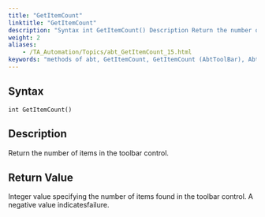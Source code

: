 ```yaml
--- 
title: "GetItemCount"
linktitle: "GetItemCount"
description: "Syntax int GetItemCount() Description Return the number of items in the toolbar control. Return Value Integer value specifying the number of items found in the toolbar control. A negative value ..."
weight: 2
aliases: 
    - /TA_Automation/Topics/abt_GetItemCount_15.html
keywords: "methods of abt, GetItemCount, GetItemCount (AbtToolBar), AbtToolBar, getitemcount, abttoolbar getitemcount, number of items on toolbar, count items on toolbar, how many items on toolbar"
---
```


## Syntax

`int GetItemCount()`

## Description  

Return the number of items in the toolbar control.

## Return Value

Integer value specifying the number of items found in the toolbar control. A negative value indicatesfailure.




